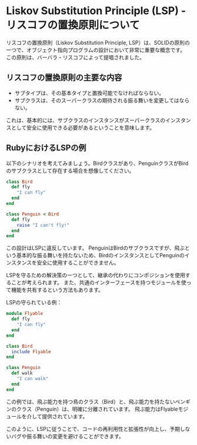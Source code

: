 # Liskov Substitution Principle (LSP) - リスコフの置換原則について

リスコフの置換原則（Liskov Substitution Principle, LSP）は、SOLIDの原則の一つで、オブジェクト指向プログラムの設計において非常に重要な概念です。
この原則は、バーバラ・リスコフによって提唱されました。

## リスコフの置換原則の主要な内容

- サブタイプは、その基本タイプと置換可能でなければならない。
- サブクラスは、そのスーパークラスの期待される振る舞いを変更してはならない。

これは、基本的には、サブクラスのインスタンスがスーパークラスのインスタンスとして安全に使用できる必要があるということを意味します。

## RubyにおけるLSPの例

以下のシナリオを考えてみましょう。Birdクラスがあり、PenguinクラスがBirdのサブクラスとして存在する場合を想像してください。

```ruby
class Bird
  def fly
    "I can fly"
  end
end

class Penguin < Bird
  def fly
    raise "I can't fly!"
  end
end
```

この設計はLSPに違反しています。
PenguinはBirdのサブクラスですが、飛ぶという基本的な振る舞いを持たないため、BirdのインスタンスとしてPenguinのインスタンスを安全に使用することができません。

LSPを守るための解決策の一つとして、継承の代わりにコンポジションを使用することが考えられます。
また、共通のインターフェースを持つモジュールを使って機能を共有するという方法もあります。

LSPの守られている例：

```ruby
module Flyable
  def fly
    "I can fly"
  end
end

class Bird
  include Flyable
end

class Penguin
  def walk
    "I can walk"
  end
end
```

この例では、飛ぶ能力を持つ鳥のクラス（Bird）と、飛ぶ能力を持たないペンギンのクラス（Penguin）は、明確に分離されています。
飛ぶ能力はFlyableモジュールを介して提供されています。

このように、LSPに従うことで、コードの再利用性と拡張性が向上し、予期しないバグや振る舞いの変更を避けることができます。
